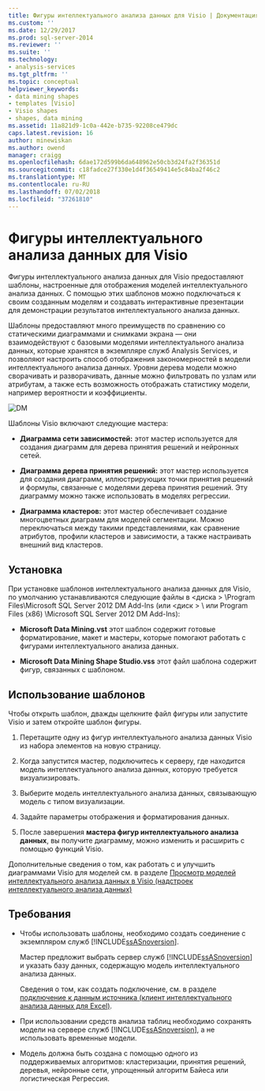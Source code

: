 ```yaml
---
title: Фигуры интеллектуального анализа данных для Visio | Документация Майкрософт
ms.custom: ''
ms.date: 12/29/2017
ms.prod: sql-server-2014
ms.reviewer: ''
ms.suite: ''
ms.technology:
- analysis-services
ms.tgt_pltfrm: ''
ms.topic: conceptual
helpviewer_keywords:
- data mining shapes
- templates [Visio]
- Visio shapes
- shapes, data mining
ms.assetid: 11a821d9-1c0a-442e-b735-92208ce479dc
caps.latest.revision: 16
author: minewiskan
ms.author: owend
manager: craigg
ms.openlocfilehash: 6dae172d599b6da648962e50cb3d24fa2f36351d
ms.sourcegitcommit: c18fadce27f330e1d4f36549414e5c84ba2f46c2
ms.translationtype: MT
ms.contentlocale: ru-RU
ms.lasthandoff: 07/02/2018
ms.locfileid: "37261810"
---
```

# <a name="data-mining-shapes-for-visio"></a>Фигуры интеллектуального анализа данных для Visio
  Фигуры интеллектуального анализа данных для Visio предоставляют шаблоны, настроенные для отображения моделей интеллектуального анализа данных. С помощью этих шаблонов можно подключаться к своим созданным моделям и создавать интерактивные презентации для демонстрации результатов интеллектуального анализа данных.  
  
 Шаблоны предоставляют много преимуществ по сравнению со статическими диаграммами и снимками экрана — они взаимодействуют с базовыми моделями интеллектуального анализа данных, которые хранятся в экземпляре служб Analysis Services, и позволяют настроить способ отображения закономерностей в модели интеллектуального анализа данных. Уровни дерева модели можно сворачивать и разворачивать, данные можно фильтровать по узлам или атрибутам, а также есть возможность отображать статистику модели, например вероятности и коэффициенты.  
  
 ![DM](media/dm-stencil.gif "DM")  
  
 Шаблоны Visio включают следующие мастера:  
  
-   **Диаграмма сети зависимостей:** этот мастер используется для создания диаграмм для дерева принятия решений и нейронных сетей.  
  
-   **Диаграмма дерева принятия решений:** этот мастер используется для создания диаграмм, иллюстрирующих точки принятия решений и формулы, связанные с моделями дерева принятия решений. Эту диаграмму можно также использовать в моделях регрессии.  
  
-   **Диаграмма кластеров:** этот мастер обеспечивает создание многоцветных диаграмм для моделей сегментации. Можно переключаться между такими представлениями, как сравнение атрибутов, профили кластеров и зависимости, а также настраивать внешний вид кластеров.  
  
## <a name="installation"></a>Установка  
 При установке шаблонов интеллектуального анализа данных для Visio, по умолчанию устанавливаются следующие файлы в \<диска > \Program Files\Microsoft SQL Server 2012 DM Add-Ins (или \<диск > \ или Program Files (x86) \Microsoft SQL Server 2012 DM Add-Ins):  
  
-   **Microsoft Data Mining.vst** этот шаблон содержит готовые форматирование, макет и мастеры, которые помогают работать с фигурами интеллектуального анализа данных.  
  
-   **Microsoft Data Mining Shape Studio.vss** этот файл шаблона содержит фигур, связанных с шаблоном.  
  
## <a name="how-to-use-the-templates"></a>Использование шаблонов  
 Чтобы открыть шаблон, дважды щелкните файл фигуры или запустите Visio и затем откройте шаблон фигуры.  
  
1.  Перетащите одну из фигур интеллектуального анализа данных Visio из набора элементов на новую страницу.  
  
2.  Когда запустится мастер, подключитесь к серверу, где находится модель интеллектуального анализа данных, которую требуется визуализировать.  
  
3.  Выберите модель интеллектуального анализа данных, связывающую модель с типом визуализации.  
  
4.  Задайте параметры отображения и форматирования данных.  
  
5.  После завершения **мастера фигур интеллектуального анализа данных**, вы получите диаграмму, можно изменить и расширить с помощью функций Visio.  
  
 Дополнительные сведения о том, как работать с и улучшить диаграммами Visio для моделей см. в разделе [Просмотр моделей интеллектуального анализа данных в Visio &#40;надстроек интеллектуального анализа данных&#41;](viewing-data-mining-models-in-visio-data-mining-add-ins.md)  
  
## <a name="requirements"></a>Требования  
  
-   Чтобы использовать шаблоны, необходимо создать соединение с экземпляром служб [!INCLUDE[ssASnoversion](../includes/ssasnoversion-md.md)].  
  
     Мастер предложит выбрать сервер служб [!INCLUDE[ssASnoversion](../includes/ssasnoversion-md.md)] и указать базу данных, содержащую модель интеллектуального анализа данных.  
  
     Сведения о том, как создать подключение, см. в разделе [подключение к данным источника &#40;клиент интеллектуального анализа данных для Excel&#41;](connect-to-source-data-data-mining-client-for-excel.md).  
  
-   При использовании средств анализа таблиц необходимо сохранять модели на сервере служб [!INCLUDE[ssASnoversion](../includes/ssasnoversion-md.md)], а не использовать временные модели.  
  
-   Модель должна быть создана с помощью одного из поддерживаемых алгоритмов: кластеризации, принятия решений, деревья, нейронные сети, упрощенный алгоритм Байеса или логистическая Регрессия.  
  
  
